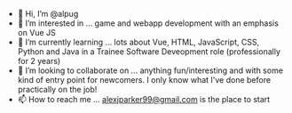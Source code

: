 - 👋 Hi, I’m @alpug
- 👀 I’m interested in ... game and webapp development with an emphasis on Vue JS
- 🌱 I’m currently learning ... lots about Vue, HTML, JavaScript, CSS, Python and Java in a Trainee Software Deveopment role (professionally for 2 years)
- 💞️ I’m looking to collaborate on ... anything fun/interesting and with some kind of entry point for newcomers. I only know what I've done before practically on the job!
- 📫 How to reach me ... alexjparker99@gmail.com is the place to start
<!---
alpug/alpug is a ✨ special ✨ repository because its `README.md` (this file) appears on your GitHub profile.
You can click the Preview link to take a look at your changes.
--->
